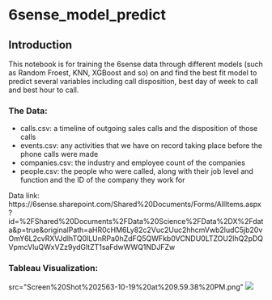 # 6sense_model_predict

## Introduction
This notebook is for training the 6sense data through different models (such as Random Froest, KNN, XGBoost and so) on and find the best fit model to predict several variables including call disposition, best day of week to call and best hour to call.

### The Data:
<ul>
<li>calls.csv: a timeline of outgoing sales calls and the disposition of those calls</li>
<li>events.csv: any activities that we have on record taking place before the phone calls were made</li>
<li>companies.csv: the industry and employee count of the companies</li>
<li>people.csv: the people who were called, along with their job level and function and the ID of the company they work for</li>
</ul>
Data link: https://6sense.sharepoint.com/Shared%20Documents/Forms/AllItems.aspx?id=%2FShared%20Documents%2FData%20Science%2FData%2DX%2Fdata&p=true&originalPath=aHR0cHM6Ly82c2Vuc2Uuc2hhcmVwb2ludC5jb20vOmY6L2cvRXVJdlhTQ0lLUnRPa0hZdFQ5QWFkb0VCNDU0LTZOU2lhQ2pDQVpmcVluQWxVZz9ydGltZT1saFdwWWQ1NDJFZw

### Tableau Visualization:
<span>src="Screen%20Shot%202563-10-19%20at%209.59.38%20PM.png"</span>
<img src="Screen%20Shot%202563-10-19%20at%209.59.38%20PM.png" />
